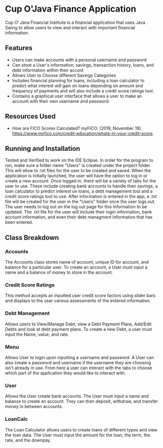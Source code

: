 # Cup O'Java Finance Application

Cup O’ Java Financial Institute is a financial application that uses Java Swing to allow users to view and interact with important financial information. 

## Features
- Users can make accounts with a personal username and password
- Can store a User's information, savings, transaction history, loans, and debt information within their accont
- Allows User to Choose different Savings Categories
- Includes financial planning for loans, including a loan calculator to predict what interest will gain on loans depending on amount and frequency of payments and will also include a credit score ratings tool.
- Contains a graphical user interface that allows a user to make an account with their own username and password.

## Resources Used
- How are FICO Scores Calculated? myFICO. (2019, November 19). https://www.myfico.com/credit-education/whats-in-your-credit-score. 

## Running and Installation
Tested and Verified to work on the IDE Eclipse. In order for the program to run, make sure a folder name "Users" is created under the project folder. This will allow to .txt files for the user to be created and saved. When the application is initially launched, the user will have the option to log in or create a new account. Once logged in, there will be a variety of tabs for the user to use. These include creating bank accounts to handle their savings, a loan calculator to predict interest on loans, a debt management tool and a credit score ratings tool to use. After information is entered in the app, a .txt file will be created for the user in the "Users" folder once the user logs out. The user needs to log out on the log out page for this information to be updated. The .txt file for the user will include their login information, bank account information, and even their debt managment information that has been entered. 

## Class Breakdown

### Accounts
The Accounts class stores name of account, unique ID for account, and balance for a particular user. To create an account, a User must input a name and a balance of money to store in the account. 

### Credit Score Ratings
This method accepts an inputted user credit score factors using slider bars and displays to the user various assessments of the entered information. 

### Debt Management 
Allows users to View/Manage Debt, view a Debt Payment Plans, Add/Edit Debts and look at debt payment plans. To create a new Debt, a user must input the Name, value, and rate. 

### Menu
Allows User to login upon inputting a username and password. A User can also create a password and username if the username they are choosing isn't already in use. From here a user can interact with the tabs to choose which part of the application they would like to interact with. 

### User 
Allows the User create bank accounts. The User must input a name and balance to create an account. They can then deposit, withdraw, and transfer money in between accounts. 

### LoanCalc
The Loan Calculator allows users to create loans of different types and view the loan data. The User must input the amount for the loan, the term, the rate, and the downpay. 

